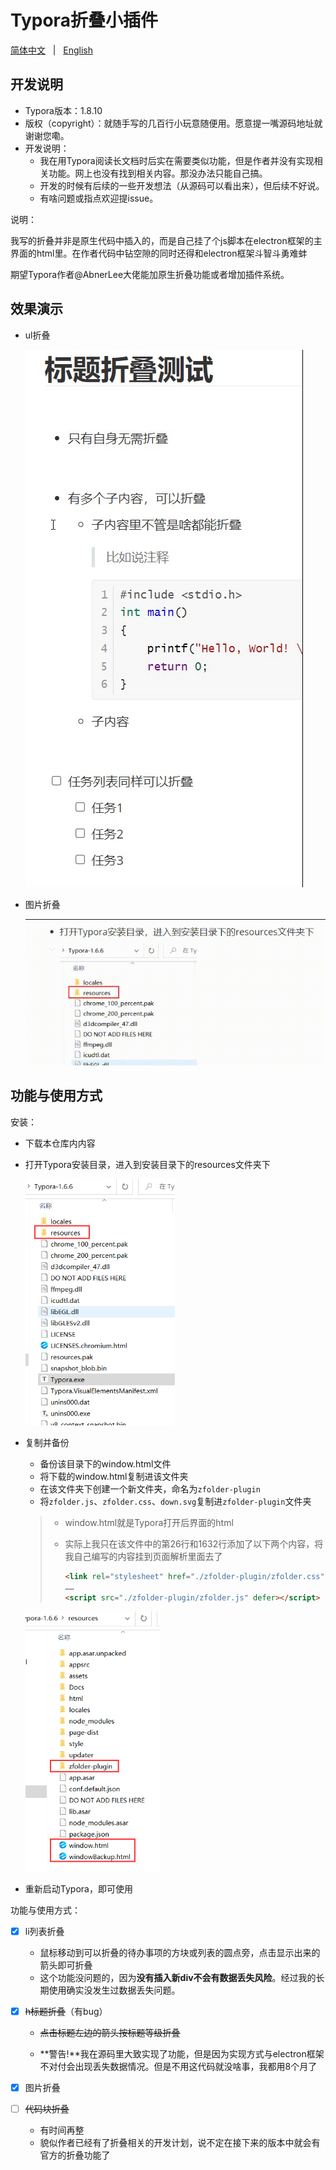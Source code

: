 # Typora折叠小插件

[简体中文](README.md) &nbsp;&nbsp;|&nbsp;&nbsp; [English](README-EN.md)

## 开发说明

- Typora版本：1.8.10
- 版权（copyright）：就随手写的几百行小玩意随便用。愿意提一嘴源码地址就谢谢您嘞。
- 开发说明：
  - 我在用Typora阅读长文档时后实在需要类似功能，但是作者并没有实现相关功能。网上也没有找到相关内容。那没办法只能自己搞。
  - 开发的时候有后续的一些开发想法（从源码可以看出来），但后续不好说。
  - 有啥问题或指点欢迎提issue。



说明：

我写的折叠并非是原生代码中插入的，而是自己挂了个js脚本在electron框架的主界面的html里。在作者代码中钻空隙的同时还得和electron框架斗智斗勇难蚌  

期望Typora作者@AbnerLee大佬能加原生折叠功能或者增加插件系统。



## 效果演示

- ul折叠

  ![ul折叠演示](README/ul折叠演示.gif)

  

  

  

- 图片折叠

  ![图片折叠](README/图片折叠.gif)

    
    
    
    
    



## 功能与使用方式

安装：

- 下载本仓库内内容

- 打开Typora安装目录，进入到安装目录下的resources文件夹下

  <img src="README/安装目录下.png" alt="安装目录下" style="zoom: 67%;" />

  

  

- 复制并备份

  - 备份该目录下的window.html文件
  - 将下载的window.html复制进该文件夹
  - 在该文件夹下创建一个新文件夹，命名为`zfolder-plugin`
  - 将`zfolder.js`、`zfolder.css`、`down.svg`复制进`zfolder-plugin`文件夹

  > - window.html就是Typora打开后界面的html
  >
  > - 实际上我只在该文件中的第26行和1632行添加了以下两个内容，将我自己编写的内容挂到页面解析里面去了
  >
  >   ```html
  >   <link rel="stylesheet" href="./zfolder-plugin/zfolder.css" crossorigin="anonymous">
  >   ……
  >   <script src="./zfolder-plugin/zfolder.js" defer></script>
  >   ```

  <img src="README/copy文件.png" alt="copy文件.png" style="zoom:67%;" />

  

  

- 重新启动Typora，即可使用



功能与使用方式：

- [x] li列表折叠
  - 鼠标移动到可以折叠的待办事项的方块或列表的圆点旁，点击显示出来的箭头即可折叠
  - 这个功能没问题的，因为**没有插入新div不会有数据丢失风险**。经过我的长期使用确实没发生过数据丢失问题。
- [x] ~~h标题折叠~~（有bug）

  - ~~点击标题左边的箭头按标题等级折叠~~

  - **警告!**我在源码里大致实现了功能，但是因为实现方式与electron框架不对付会出现丢失数据情况。但是不用这代码就没啥事，我都用8个月了
- [x] 图片折叠
- [ ] ~~代码块折叠~~
  - 有时间再整
  - 貌似作者已经有了折叠相关的开发计划，说不定在接下来的版本中就会有官方的折叠功能了









